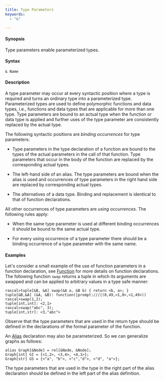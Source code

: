 ```yaml
---
title: Type Parameters
keywords:
  - "&"

---
```


#### Synopsis

Type parameters enable parameterized types.

#### Syntax

`& Name`

#### Description

A type parameter may occur at every syntactic position where a type is required and turns an ordinary type into a parameterized type.
Parameterized types are used to define polymorphic functions and data types, i.e., functions and data types that are applicable for more than one type. Type parameters are bound to an actual type when the function or data type is applied and further uses of the type parameter are consistently replaced by the actual type.

The following syntactic positions are _binding occurrences_ for type parameters:

*  Type parameters in the type declaration of a function are bound to the types of the actual parameters in the call of that function. Type parameters that occur in the body of the function are replaced by the corresponding actual types.

*  The left-hand side of an alias. The type parameters are bound when the alias is used and occurrences of type parameters in the right hand side are replaced by corresponding actual types.

*  The alternatives of a data type. Binding and replacement is identical to that of function declarations.


All other occurrences of type parameters are _using occurrences_. The following rules apply:

*  When the same type parameter is used at different binding occurrences it should be bound to the same actual type.

*  For every using occurrence of a type parameter there should be a binding occurrence of a type parameter with the same name.

#### Examples

Let\'s consider a small example of the use of function parameters in a function declaration, see [Function](../../../../Rascal/Declarations/Function/)
for more details on function declarations.
The following function `swap` returns a tuple in which its arguments are swapped and can be applied to arbitrary values 
in a type safe manner:

```rascal-shell 
rascal>tuple[&B, &A] swap(&A a, &B b) { return <b, a>; }
tuple[&B,&A] (&A, &B): function(|prompt:///|(0,49,<1,0>,<1,49>))
rascal>swap(1,2);
tuple[int,int]: <2,1>
rascal>swap("abc", 3);
tuple[int,str]: <3,"abc">
```
Observe that the type parameters that are used in the return type should be defined in the declarations of the formal parameter of the function.

An [Alias](../../../../Rascal/Declarations/Alias/) declaration may also be parameterized. So we can generalize graphs as follows:
```rascal
alias Graph[&Node] = rel[&Node, &Node];
Graph[int] GI = {<1,2>, <3,4>, <4,1>};
Graph[str] GS = {<"a", "b">, <"c","d">, <"d", "a">};
```
The type parameters that are used in the type in the right part of the alias declaration 
should be defined in the left part of the alias definition.


